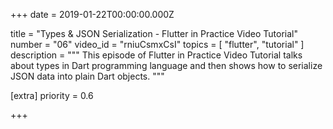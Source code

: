 
+++
date = 2019-01-22T00:00:00.000Z


title = "Types & JSON Serialization - Flutter in Practice Video Tutorial"
number = "06"
video_id = "rniuCsmxCsI"
topics = [ "flutter", "tutorial" ]
description = """
This episode of Flutter in Practice Video Tutorial talks about types in Dart programming language and then shows how to serialize JSON data into plain Dart objects.
"""

[extra]
priority = 0.6

+++


